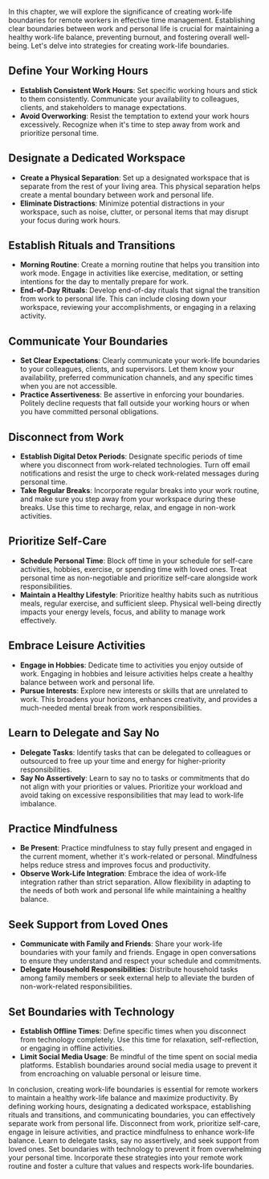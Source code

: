 
In this chapter, we will explore the significance of creating work-life boundaries for remote workers in effective time management. Establishing clear boundaries between work and personal life is crucial for maintaining a healthy work-life balance, preventing burnout, and fostering overall well-being. Let's delve into strategies for creating work-life boundaries.

Define Your Working Hours
-------------------------

* **Establish Consistent Work Hours**: Set specific working hours and stick to them consistently. Communicate your availability to colleagues, clients, and stakeholders to manage expectations.
* **Avoid Overworking**: Resist the temptation to extend your work hours excessively. Recognize when it's time to step away from work and prioritize personal time.

Designate a Dedicated Workspace
-------------------------------

* **Create a Physical Separation**: Set up a designated workspace that is separate from the rest of your living area. This physical separation helps create a mental boundary between work and personal life.
* **Eliminate Distractions**: Minimize potential distractions in your workspace, such as noise, clutter, or personal items that may disrupt your focus during work hours.

Establish Rituals and Transitions
---------------------------------

* **Morning Routine**: Create a morning routine that helps you transition into work mode. Engage in activities like exercise, meditation, or setting intentions for the day to mentally prepare for work.
* **End-of-Day Rituals**: Develop end-of-day rituals that signal the transition from work to personal life. This can include closing down your workspace, reviewing your accomplishments, or engaging in a relaxing activity.

Communicate Your Boundaries
---------------------------

* **Set Clear Expectations**: Clearly communicate your work-life boundaries to your colleagues, clients, and supervisors. Let them know your availability, preferred communication channels, and any specific times when you are not accessible.
* **Practice Assertiveness**: Be assertive in enforcing your boundaries. Politely decline requests that fall outside your working hours or when you have committed personal obligations.

Disconnect from Work
--------------------

* **Establish Digital Detox Periods**: Designate specific periods of time where you disconnect from work-related technologies. Turn off email notifications and resist the urge to check work-related messages during personal time.
* **Take Regular Breaks**: Incorporate regular breaks into your work routine, and make sure you step away from your workspace during these breaks. Use this time to recharge, relax, and engage in non-work activities.

Prioritize Self-Care
--------------------

* **Schedule Personal Time**: Block off time in your schedule for self-care activities, hobbies, exercise, or spending time with loved ones. Treat personal time as non-negotiable and prioritize self-care alongside work responsibilities.
* **Maintain a Healthy Lifestyle**: Prioritize healthy habits such as nutritious meals, regular exercise, and sufficient sleep. Physical well-being directly impacts your energy levels, focus, and ability to manage work effectively.

Embrace Leisure Activities
--------------------------

* **Engage in Hobbies**: Dedicate time to activities you enjoy outside of work. Engaging in hobbies and leisure activities helps create a healthy balance between work and personal life.
* **Pursue Interests**: Explore new interests or skills that are unrelated to work. This broadens your horizons, enhances creativity, and provides a much-needed mental break from work responsibilities.

Learn to Delegate and Say No
----------------------------

* **Delegate Tasks**: Identify tasks that can be delegated to colleagues or outsourced to free up your time and energy for higher-priority responsibilities.
* **Say No Assertively**: Learn to say no to tasks or commitments that do not align with your priorities or values. Prioritize your workload and avoid taking on excessive responsibilities that may lead to work-life imbalance.

Practice Mindfulness
--------------------

* **Be Present**: Practice mindfulness to stay fully present and engaged in the current moment, whether it's work-related or personal. Mindfulness helps reduce stress and improves focus and productivity.
* **Observe Work-Life Integration**: Embrace the idea of work-life integration rather than strict separation. Allow flexibility in adapting to the needs of both work and personal life while maintaining a healthy balance.

Seek Support from Loved Ones
----------------------------

* **Communicate with Family and Friends**: Share your work-life boundaries with your family and friends. Engage in open conversations to ensure they understand and respect your schedule and commitments.
* **Delegate Household Responsibilities**: Distribute household tasks among family members or seek external help to alleviate the burden of non-work-related responsibilities.

Set Boundaries with Technology
------------------------------

* **Establish Offline Times**: Define specific times when you disconnect from technology completely. Use this time for relaxation, self-reflection, or engaging in offline activities.
* **Limit Social Media Usage**: Be mindful of the time spent on social media platforms. Establish boundaries around social media usage to prevent it from encroaching on valuable personal or leisure time.

In conclusion, creating work-life boundaries is essential for remote workers to maintain a healthy work-life balance and maximize productivity. By defining working hours, designating a dedicated workspace, establishing rituals and transitions, and communicating boundaries, you can effectively separate work from personal life. Disconnect from work, prioritize self-care, engage in leisure activities, and practice mindfulness to enhance work-life balance. Learn to delegate tasks, say no assertively, and seek support from loved ones. Set boundaries with technology to prevent it from overwhelming your personal time. Incorporate these strategies into your remote work routine and foster a culture that values and respects work-life boundaries.
